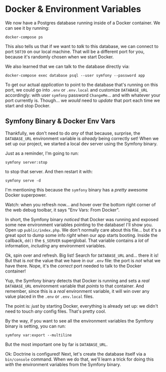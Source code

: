 # Docker & Environment Variables

We now have a Postgres database running inside of a Docker container. We can see it
by running:

```terminal
docker-compose ps
```

This also tells us that if we want to *talk* to this database, we can connect to port
`50739` on our local machine. That will be a different port for you, because it's
randomly chosen when we start Docker.

We also learned that we can talk to the database directly via:

```terminal
docker-compose exec database psql --user symfony --password app
```

To get our actual *application* to point to the database that's running on this
port, we could go into `.env` or `.env.local` and customize `DATABASE_URL`
accordingly: with user `symfony` password `ChangeMe`... and with whatever your port
currently is. Though... we *would* need to *update* that port each time we start
and stop Docker.

## Symfony Binary & Docker Env Vars

Thankfully, we don't need to do *any* of that because, surprise, the `DATABASE_URL`
environment variable is *already* being correctly set! When we set up our project,
we started a local dev server using the Symfony binary.

Just as a reminder, I'm going to run:

```terminal
symfony server:stop
```

to stop that server. And then restart it with:

```terminal
symfony serve -d
```

I'm mentioning this because the `symfony` binary has a *pretty* awesome Docker
superpower.

Watch: when you refresh now... and hover over the bottom right corner of the web
debug toolbar, it says "Env Vars: From Docker".

In short, the Symfony binary *noticed* that Docker was running and exposed some
new environment variables pointing to the database! I'll show you. Open up
`public/index.php`. We don't normally care about this file... but it's a great
spot to dump some info *right* when our app starts booting. Inside the callback,
`dd()` the `$_SERVER` superglobal. That variable contains a *lot* of information,
*including* any environment variables.

Ok, spin over and refresh. Big list! Search for `DATABASE_URL` and... there it is!
But that is *not* the value that we have in our `.env` file: the port is *not*
what we have there. Nope, it's the *correct* port needed to talk to the Docker
container!

Yup, the Symfony binary detects that Docker is running and sets a *real*
`DATABASE_URL` environment variable that *points* to that container. And remember,
since this is a *real* environment variable, it will win over any value placed
in the `.env` or `.env.local` files.

The point is: *just* by starting Docker, everything is already set up: we didn't
need to touch *any* config files. That's pretty cool.

By the way, if you want to see all the environment variables the Symfony binary
is setting, you can run:

```terminal
symfony var:export --multiline
```

But the most important one by far is `DATABASE_URL`.

Ok: Doctrine is configured! Next, let's create the database itself via a `bin/console`
command. When we do that, we'll learn a trick for doing this *with* the environment
variables from the Symfony binary.
